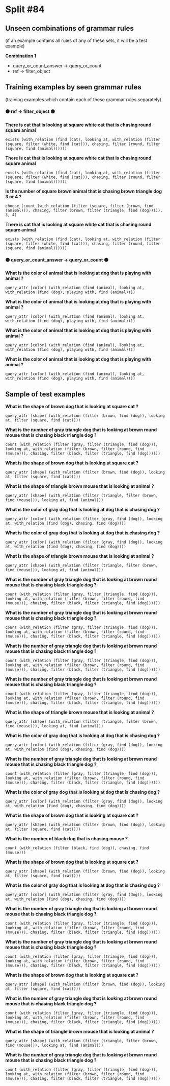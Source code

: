 # Split #84
## Unseen combinations of grammar rules
(if an example contains all rules of any of these sets, it will be a test example)

**Combination 1**
* query_or_count_answer -> query_or_count
* ref -> filter_object

## Training examples by seen grammar rules
(training examples which contain each of these grammar rules separately)
#### ⚫ ref -> filter_object ⚫
**There is cat that is looking at square white cat that is chasing round square animal**
 ```
exists (with_relation (find (cat), looking at, with_relation (filter (square, filter (white, find (cat))), chasing, filter (round, filter (square, find (animal))))))
```
**There is cat that is looking at square white cat that is chasing round square animal**
 ```
exists (with_relation (find (cat), looking at, with_relation (filter (square, filter (white, find (cat))), chasing, filter (round, filter (square, find (animal))))))
```
**Is the number of square brown animal that is chasing brown triangle dog 3 or 4 ?**
 ```
choose (count (with_relation (filter (square, filter (brown, find (animal))), chasing, filter (brown, filter (triangle, find (dog))))), 3, 4)
```
**There is cat that is looking at square white cat that is chasing round square animal**
 ```
exists (with_relation (find (cat), looking at, with_relation (filter (square, filter (white, find (cat))), chasing, filter (round, filter (square, find (animal))))))
```
#### ⚫ query_or_count_answer -> query_or_count ⚫
**What is the color of animal that is looking at dog that is playing with animal ?**
 ```
query_attr [color] (with_relation (find (animal), looking at, with_relation (find (dog), playing with, find (animal))))
```
**What is the color of animal that is looking at dog that is playing with animal ?**
 ```
query_attr [color] (with_relation (find (animal), looking at, with_relation (find (dog), playing with, find (animal))))
```
**What is the color of animal that is looking at dog that is playing with animal ?**
 ```
query_attr [color] (with_relation (find (animal), looking at, with_relation (find (dog), playing with, find (animal))))
```
**What is the color of animal that is looking at dog that is playing with animal ?**
 ```
query_attr [color] (with_relation (find (animal), looking at, with_relation (find (dog), playing with, find (animal))))
```
## Sample of test examples
**What is the shape of brown dog that is looking at square cat ?**
 ```
query_attr [shape] (with_relation (filter (brown, find (dog)), looking at, filter (square, find (cat))))
```
**What is the number of gray triangle dog that is looking at brown round mouse that is chasing black triangle dog ?**
 ```
count (with_relation (filter (gray, filter (triangle, find (dog))), looking at, with_relation (filter (brown, filter (round, find (mouse))), chasing, filter (black, filter (triangle, find (dog))))))
```
**What is the shape of brown dog that is looking at square cat ?**
 ```
query_attr [shape] (with_relation (filter (brown, find (dog)), looking at, filter (square, find (cat))))
```
**What is the shape of triangle brown mouse that is looking at animal ?**
 ```
query_attr [shape] (with_relation (filter (triangle, filter (brown, find (mouse))), looking at, find (animal)))
```
**What is the color of gray dog that is looking at dog that is chasing dog ?**
 ```
query_attr [color] (with_relation (filter (gray, find (dog)), looking at, with_relation (find (dog), chasing, find (dog))))
```
**What is the color of gray dog that is looking at dog that is chasing dog ?**
 ```
query_attr [color] (with_relation (filter (gray, find (dog)), looking at, with_relation (find (dog), chasing, find (dog))))
```
**What is the shape of triangle brown mouse that is looking at animal ?**
 ```
query_attr [shape] (with_relation (filter (triangle, filter (brown, find (mouse))), looking at, find (animal)))
```
**What is the number of gray triangle dog that is looking at brown round mouse that is chasing black triangle dog ?**
 ```
count (with_relation (filter (gray, filter (triangle, find (dog))), looking at, with_relation (filter (brown, filter (round, find (mouse))), chasing, filter (black, filter (triangle, find (dog))))))
```
**What is the number of gray triangle dog that is looking at brown round mouse that is chasing black triangle dog ?**
 ```
count (with_relation (filter (gray, filter (triangle, find (dog))), looking at, with_relation (filter (brown, filter (round, find (mouse))), chasing, filter (black, filter (triangle, find (dog))))))
```
**What is the number of gray triangle dog that is looking at brown round mouse that is chasing black triangle dog ?**
 ```
count (with_relation (filter (gray, filter (triangle, find (dog))), looking at, with_relation (filter (brown, filter (round, find (mouse))), chasing, filter (black, filter (triangle, find (dog))))))
```
**What is the number of gray triangle dog that is looking at brown round mouse that is chasing black triangle dog ?**
 ```
count (with_relation (filter (gray, filter (triangle, find (dog))), looking at, with_relation (filter (brown, filter (round, find (mouse))), chasing, filter (black, filter (triangle, find (dog))))))
```
**What is the shape of triangle brown mouse that is looking at animal ?**
 ```
query_attr [shape] (with_relation (filter (triangle, filter (brown, find (mouse))), looking at, find (animal)))
```
**What is the color of gray dog that is looking at dog that is chasing dog ?**
 ```
query_attr [color] (with_relation (filter (gray, find (dog)), looking at, with_relation (find (dog), chasing, find (dog))))
```
**What is the number of gray triangle dog that is looking at brown round mouse that is chasing black triangle dog ?**
 ```
count (with_relation (filter (gray, filter (triangle, find (dog))), looking at, with_relation (filter (brown, filter (round, find (mouse))), chasing, filter (black, filter (triangle, find (dog))))))
```
**What is the color of gray dog that is looking at dog that is chasing dog ?**
 ```
query_attr [color] (with_relation (filter (gray, find (dog)), looking at, with_relation (find (dog), chasing, find (dog))))
```
**What is the shape of brown dog that is looking at square cat ?**
 ```
query_attr [shape] (with_relation (filter (brown, find (dog)), looking at, filter (square, find (cat))))
```
**What is the number of black dog that is chasing mouse ?**
 ```
count (with_relation (filter (black, find (dog)), chasing, find (mouse)))
```
**What is the shape of brown dog that is looking at square cat ?**
 ```
query_attr [shape] (with_relation (filter (brown, find (dog)), looking at, filter (square, find (cat))))
```
**What is the color of gray dog that is looking at dog that is chasing dog ?**
 ```
query_attr [color] (with_relation (filter (gray, find (dog)), looking at, with_relation (find (dog), chasing, find (dog))))
```
**What is the number of gray triangle dog that is looking at brown round mouse that is chasing black triangle dog ?**
 ```
count (with_relation (filter (gray, filter (triangle, find (dog))), looking at, with_relation (filter (brown, filter (round, find (mouse))), chasing, filter (black, filter (triangle, find (dog))))))
```
**What is the number of gray triangle dog that is looking at brown round mouse that is chasing black triangle dog ?**
 ```
count (with_relation (filter (gray, filter (triangle, find (dog))), looking at, with_relation (filter (brown, filter (round, find (mouse))), chasing, filter (black, filter (triangle, find (dog))))))
```
**What is the shape of brown dog that is looking at square cat ?**
 ```
query_attr [shape] (with_relation (filter (brown, find (dog)), looking at, filter (square, find (cat))))
```
**What is the number of gray triangle dog that is looking at brown round mouse that is chasing black triangle dog ?**
 ```
count (with_relation (filter (gray, filter (triangle, find (dog))), looking at, with_relation (filter (brown, filter (round, find (mouse))), chasing, filter (black, filter (triangle, find (dog))))))
```
**What is the shape of triangle brown mouse that is looking at animal ?**
 ```
query_attr [shape] (with_relation (filter (triangle, filter (brown, find (mouse))), looking at, find (animal)))
```
**What is the number of gray triangle dog that is looking at brown round mouse that is chasing black triangle dog ?**
 ```
count (with_relation (filter (gray, filter (triangle, find (dog))), looking at, with_relation (filter (brown, filter (round, find (mouse))), chasing, filter (black, filter (triangle, find (dog))))))
```